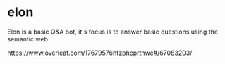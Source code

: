 # elon
Elon is a basic Q&amp;A bot, it's focus is to answer basic questions using the semantic web.

https://www.overleaf.com/17679576hfzphcprtnwc#/67083203/
